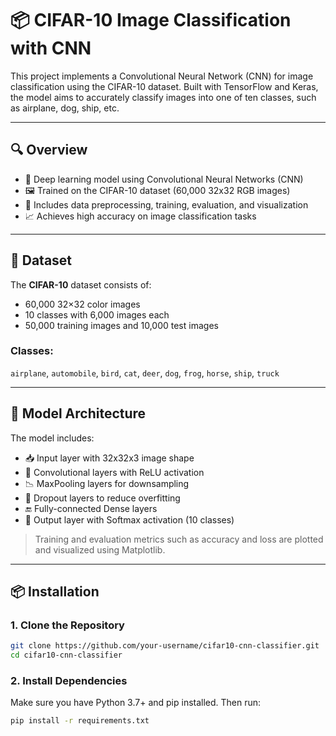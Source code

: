 # 📦 CIFAR-10 Image Classification with CNN

This project implements a Convolutional Neural Network (CNN) for image classification using the CIFAR-10 dataset. Built with TensorFlow and Keras, the model aims to accurately classify images into one of ten classes, such as airplane, dog, ship, etc.

---

## 🔍 Overview

- 🧠 Deep learning model using Convolutional Neural Networks (CNN)
- 🖼️ Trained on the CIFAR-10 dataset (60,000 32x32 RGB images)
- 🔬 Includes data preprocessing, training, evaluation, and visualization
- 📈 Achieves high accuracy on image classification tasks

---

## 🧾 Dataset

The **CIFAR-10** dataset consists of:

- 60,000 32×32 color images
- 10 classes with 6,000 images each
- 50,000 training images and 10,000 test images

### Classes:
`airplane`, `automobile`, `bird`, `cat`, `deer`, `dog`, `frog`, `horse`, `ship`, `truck`

---

## 🧠 Model Architecture

The model includes:

- 📥 Input layer with 32x32x3 image shape
- 🔄 Convolutional layers with ReLU activation
- 📉 MaxPooling layers for downsampling
- 🔁 Dropout layers to reduce overfitting
- 🔚 Fully-connected Dense layers
- 🧮 Output layer with Softmax activation (10 classes)

> Training and evaluation metrics such as accuracy and loss are plotted and visualized using Matplotlib.

---

## 📦 Installation

### 1. Clone the Repository

```bash
git clone https://github.com/your-username/cifar10-cnn-classifier.git
cd cifar10-cnn-classifier
```

### 2. Install Dependencies
Make sure you have Python 3.7+ and pip installed. Then run:
```bash
pip install -r requirements.txt
```



